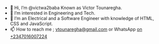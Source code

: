 - 👋 Hi, I’m @victwa2baba Known as Victor Tounaregha.
- 👀 I’m interested in Engineering and Tech.
- 🌱 I’m an Electrical and a Software Engineer with knowledge of HTML, CSS and JavaScript.
- 📫 How to reach me ; vtounaregha@gmail.com or WhatsApp [on +2347016007224](https://api.whatsapp.com/send?phone=2347016007224&text=%F0%9F%98%80%20chat%20me%20up%20on%20WhatsApp)

<!---
victwa2baba/victwa2baba is a ✨ special ✨ repository because its `README.md` (this file) appears on your GitHub profile.
You can click the Preview link to take a look at your changes.
--->
